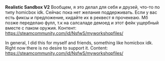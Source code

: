 **Realistic Sandbox V2**
Вообщем, я это делал для себя и друзей, что-то по типу homicbox idk. Сейчас пока нет желания поддерживать. Если у вас есть фиксы и предложение, кидайте их в реквест я прочекеаю. Мб позже переделаю фулл, т.к на салсаладе демоед и этот фейк ущербный вместе с паком оружия.
Контент: https://steamcommunity.com/id/NsfwS/myworkshopfiles/

In general, I did this for myself and friends, something like homicbox idk. Right now there is no desire to support it.
Content: https://steamcommunity.com/id/NsfwS/myworkshopfiles/
